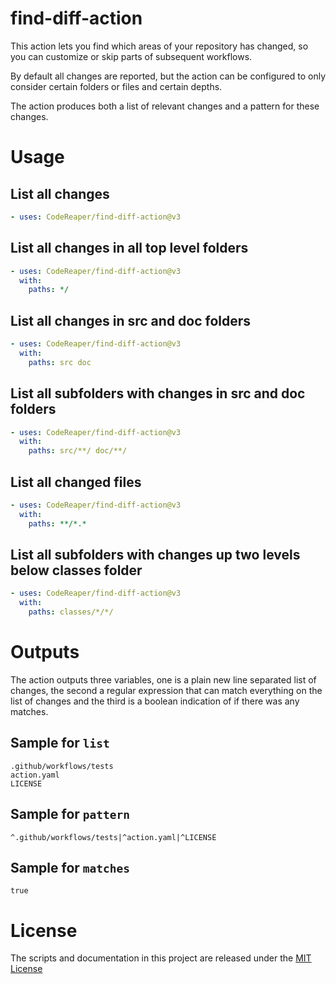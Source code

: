 # find-diff-action

This action lets you find which areas of your repository has changed, so you can customize or skip parts of subsequent workflows.

By default all changes are reported, but the action can be configured to only consider certain folders or files and certain depths.

The action produces both a list of relevant changes and a pattern for these changes.

# Usage

## List all changes

```yaml
- uses: CodeReaper/find-diff-action@v3
```

## List all changes in all top level folders

```yaml
- uses: CodeReaper/find-diff-action@v3
  with:
    paths: */
```

## List all changes in src and doc folders

```yaml
- uses: CodeReaper/find-diff-action@v3
  with:
    paths: src doc
```

## List all subfolders with changes in src and doc folders

```yaml
- uses: CodeReaper/find-diff-action@v3
  with:
    paths: src/**/ doc/**/
```

## List all changed files

```yaml
- uses: CodeReaper/find-diff-action@v3
  with:
    paths: **/*.*
```

## List all subfolders with changes up two levels below classes folder

```yaml
- uses: CodeReaper/find-diff-action@v3
  with:
    paths: classes/*/*/
```

# Outputs

The action outputs three variables, one is a plain new line separated list of changes, the second a regular expression that can match everything on the list of changes and the third is a boolean indication of if there was any matches.

## Sample for `list`

```
.github/workflows/tests
action.yaml
LICENSE
```

## Sample for `pattern`

```
^.github/workflows/tests|^action.yaml|^LICENSE
```

## Sample for `matches`

```
true
```

# License

The scripts and documentation in this project are released under the [MIT License](LICENSE)
